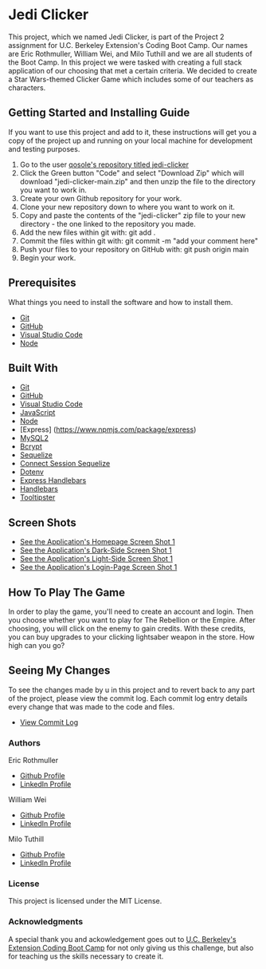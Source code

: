 # Jedi Clicker

This project, which we named Jedi Clicker, is part of the Project 2 assignment for U.C. Berkeley Extension's Coding Boot Camp. Our names are Eric Rothmuller, William Wei, and Milo Tuthill and we are all students of the Boot Camp. In this project we were tasked with creating a full stack application of our choosing that met a certain criteria. We decided to create a Star Wars-themed Clicker Game which includes some of our teachers as characters.

## Getting Started and Installing Guide

If you want to use this project and add to it, these instructions will get you a copy of the project up and running on your local machine for development and testing purposes.

1. Go to the user [qosole's repository titled jedi-clicker](https://github.com/qosole/jedi-clicker)
2. Click the Green button "Code" and select "Download Zip" which will download "jedi-clicker-main.zip" and then unzip the file to the directory you want to work in.
3. Create your own Github repository for your work.
4. Clone your new repository down to where you want to work on it.
5. Copy and paste the contents of the "jedi-clicker" zip file to your new directory - the one linked to the repository you made.
6. Add the new files within git with: git add .
7. Commit the files within git with: git commit -m "add your comment here"
8. Push your files to your repository on GitHub with: git push origin main
9. Begin your work.

## Prerequisites

What things you need to install the software and how to install them.

- [Git](https://git-scm.com/downloads)
- [GitHub](https://github.com/)
- [Visual Studio Code](https://code.visualstudio.com/download)
- [Node](https://nodejs.org/en/)

## Built With

- [Git](https://git-scm.com/downloads)
- [GitHub](https://github.com/)
- [Visual Studio Code](https://code.visualstudio.com/download)
- [JavaScript](https://developer.mozilla.org/en-US/docs/Web/JavaScript)
- [Node](https://nodejs.org/en/)
- [Express] (https://www.npmjs.com/package/express)
- [MySQL2](https://www.npmjs.com/package/mysql2)
- [Bcrypt](https://www.npmjs.com/package/bcrypt)
- [Sequelize](https://www.npmjs.com/package/sequelize)
- [Connect Session Sequelize](https://www.npmjs.com/package/connect-session-sequelize)
- [Dotenv](https://www.npmjs.com/package/dotenv)
- [Express Handlebars](https://www.npmjs.com/package/express-handlebars)
- [Handlebars](https://www.npmjs.com/package/handlebars)
- [Tooltipster](https://github.com/calebjacob/tooltipster)


## Screen Shots

- [See the Application's Homepage Screen Shot 1](./public/assets/images/Jedi-Clicker-Screen-Shot-1.jpg)
- [See the Application's Dark-Side Screen Shot 1](./public/assets/images/Jedi-Clicker-Screen-Shot-2.jpg)
- [See the Application's Light-Side Screen Shot 1](./public/assets/images/Jedi-Clicker-Screen-Shot-3.jpg)
- [See the Application's Login-Page Screen Shot 1](./public/assets/images/Jedi-Clicker-Screen-Shot-4.jpg)

## How To Play The Game

In order to play the game, you'll need to create an account and login. Then you choose whether you want to play for The Rebellion or the Empire. After choosing, you will click on the enemy to gain credits. With these credits, you can buy upgrades to your clicking lightsaber weapon in the store. How high can you go?

## Seeing My Changes

To see the changes made by u in this project and to revert back to any part of the project, please view the commit log. Each commit log entry details every change that was made to the code and files.

- [View Commit Log](https://github.com/qosole/jedi-clicker/commits/main)

### Authors

Eric Rothmuller

- [Github Profile](https://github.com/ericrothmuller)
- [LinkedIn Profile](https://www.linkedin.com/in/eric-rothmuller/)

William Wei

- [Github Profile](https://github.com/qosole)
- [LinkedIn Profile](https://www.linkedin.com/in/william-wei-044b35241/)

Milo Tuthill

- [Github Profile](https://github.com/MiloCOLO)
- [LinkedIn Profile](https://www.linkedin.com/in/milo-tuthill-2250b9242/)

### License

This project is licensed under the MIT License.

### Acknowledgments

A special thank you and ackowledgement goes out to [U.C. Berkeley's Extension Coding Boot Camp](https://bootcamp.berkeley.edu/coding/) for not only giving us this challenge, but also for teaching us the skills necessary to create it.
